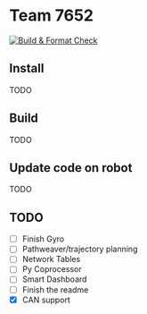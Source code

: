 # Team 7652
[![Build & Format Check](https://github.com/MiamiBeachBots/base-bot/actions/workflows/gradle-build.yml/badge.svg)](https://github.com/MiamiBeachBots/base-bot/actions/workflows/gradle-build.yml)

## Install
TODO

## Build
TODO

## Update code on robot
TODO
## TODO

- [ ] Finish Gyro
- [ ]  Pathweaver/trajectory planning
- [ ] Network Tables
- [ ]  Py Coprocessor
- [ ]  Smart Dashboard
- [ ] Finish the readme
- [x]  CAN support
